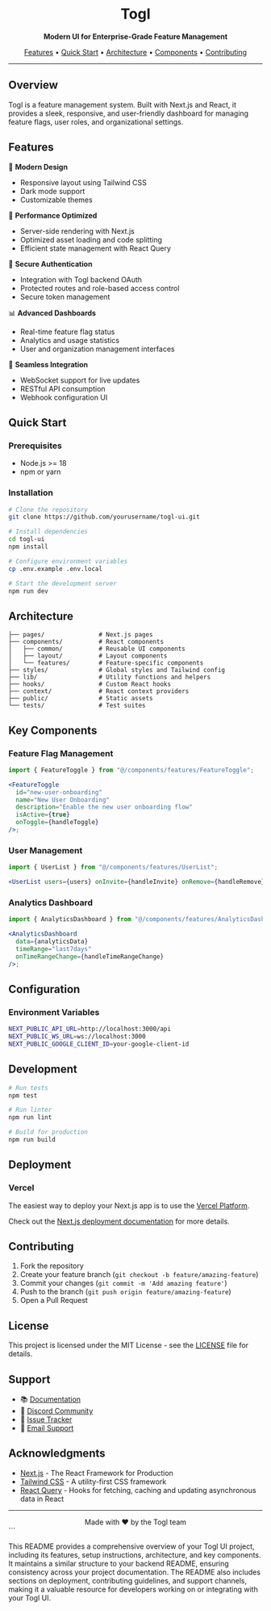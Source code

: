 <div align="center">
  <h1>Togl</h1>
  <p><strong>Modern UI for Enterprise-Grade Feature Management</strong></p>
  <p>
    <a href="#features">Features</a> •
    <a href="#quick-start">Quick Start</a> •
    <a href="#architecture">Architecture</a> •
    <a href="#components">Components</a> •
    <a href="#contributing">Contributing</a>
  </p>
</div>

---

## Overview

Togl is a feature management system. Built with Next.js and React, it provides a sleek, responsive, and user-friendly dashboard for managing feature flags, user roles, and organizational settings.

## Features

🎨 **Modern Design**

- Responsive layout using Tailwind CSS
- Dark mode support
- Customizable themes

🚀 **Performance Optimized**

- Server-side rendering with Next.js
- Optimized asset loading and code splitting
- Efficient state management with React Query

🔐 **Secure Authentication**

- Integration with Togl backend OAuth
- Protected routes and role-based access control
- Secure token management

📊 **Advanced Dashboards**

- Real-time feature flag status
- Analytics and usage statistics
- User and organization management interfaces

🔌 **Seamless Integration**

- WebSocket support for live updates
- RESTful API consumption
- Webhook configuration UI

## Quick Start

### Prerequisites

- Node.js >= 18
- npm or yarn

### Installation

```bash
# Clone the repository
git clone https://github.com/yourusername/togl-ui.git

# Install dependencies
cd togl-ui
npm install

# Configure environment variables
cp .env.example .env.local

# Start the development server
npm run dev
```

## Architecture

```
├── pages/               # Next.js pages
├── components/          # React components
│   ├── common/          # Reusable UI components
│   ├── layout/          # Layout components
│   └── features/        # Feature-specific components
├── styles/              # Global styles and Tailwind config
├── lib/                 # Utility functions and helpers
├── hooks/               # Custom React hooks
├── context/             # React context providers
├── public/              # Static assets
└── tests/               # Test suites
```

## Key Components

### Feature Flag Management

```jsx
import { FeatureToggle } from "@/components/features/FeatureToggle";

<FeatureToggle
  id="new-user-onboarding"
  name="New User Onboarding"
  description="Enable the new user onboarding flow"
  isActive={true}
  onToggle={handleToggle}
/>;
```

### User Management

```jsx
import { UserList } from "@/components/features/UserList";

<UserList users={users} onInvite={handleInvite} onRemove={handleRemove} />;
```

### Analytics Dashboard

```jsx
import { AnalyticsDashboard } from "@/components/features/AnalyticsDashboard";

<AnalyticsDashboard
  data={analyticsData}
  timeRange="last7days"
  onTimeRangeChange={handleTimeRangeChange}
/>;
```

## Configuration

### Environment Variables

```bash
NEXT_PUBLIC_API_URL=http://localhost:3000/api
NEXT_PUBLIC_WS_URL=ws://localhost:3000
NEXT_PUBLIC_GOOGLE_CLIENT_ID=your-google-client-id
```

## Development

```bash
# Run tests
npm test

# Run linter
npm run lint

# Build for production
npm run build
```

## Deployment

### Vercel

The easiest way to deploy your Next.js app is to use the [Vercel Platform](https://vercel.com/new?utm_medium=default-template&filter=next.js&utm_source=create-next-app&utm_campaign=create-next-app-readme).

Check out the [Next.js deployment documentation](https://nextjs.org/docs/deployment) for more details.

## Contributing

1. Fork the repository
2. Create your feature branch (`git checkout -b feature/amazing-feature`)
3. Commit your changes (`git commit -m 'Add amazing feature'`)
4. Push to the branch (`git push origin feature/amazing-feature`)
5. Open a Pull Request

## License

This project is licensed under the MIT License - see the [LICENSE](LICENSE) file for details.

## Support

- 📚 [Documentation](https://docs.togl.dev/ui)
- 💬 [Discord Community](https://discord.gg/togl)
- 🐛 [Issue Tracker](https://github.com/yourusername/togl-ui/issues)
- 📧 [Email Support](mailto:support@togl.dev)

## Acknowledgments

- [Next.js](https://nextjs.org/) - The React Framework for Production
- [Tailwind CSS](https://tailwindcss.com/) - A utility-first CSS framework
- [React Query](https://react-query.tanstack.com/) - Hooks for fetching, caching and updating asynchronous data in React

---

<div align="center">
  Made with ❤️ by the Togl team
</div>
```

This README provides a comprehensive overview of your Togl UI project, including its features, setup instructions, architecture, and key components. It maintains a similar structure to your backend README, ensuring consistency across your project documentation. The README also includes sections on deployment, contributing guidelines, and support channels, making it a valuable resource for developers working on or integrating with your Togl UI.
